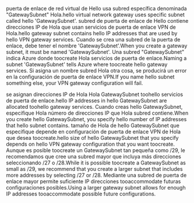 <span data-ttu-id="feb03-101">puerta de enlace de red virtual de Hello usa subred específica denominada "GatewaySubnet" Hola.</span><span class="sxs-lookup"><span data-stu-id="feb03-101">hello virtual network gateway uses specific subnet called hello 'GatewaySubnet'.</span></span> <span data-ttu-id="feb03-102">subred de puerta de enlace de Hello contiene direcciones IP de Hola que usan servicios de puerta de enlace VPN de Hola.</span><span class="sxs-lookup"><span data-stu-id="feb03-102">hello gateway subnet contains hello IP addresses that are used by hello VPN gateway services.</span></span> <span data-ttu-id="feb03-103">Cuando se crea una subred de la puerta de enlace, debe tener el nombre 'GatewaySubnet'.</span><span class="sxs-lookup"><span data-stu-id="feb03-103">When you create a gateway subnet, it must be named 'GatewaySubnet'.</span></span>  <span data-ttu-id="feb03-104">Una subred "GatewaySubnet" indica Azure donde toocreate Hola servicios de puerta de enlace.</span><span class="sxs-lookup"><span data-stu-id="feb03-104">Naming a subnet 'GatewaySubnet' tells Azure where toocreate hello gateway services.</span></span> <span data-ttu-id="feb03-105">Si asigna un nombre subred Hola otra cosa, se producirá un error en la configuración de puerta de enlace VPN.</span><span class="sxs-lookup"><span data-stu-id="feb03-105">If you name hello subnet something else, your VPN gateway configuration will fail.</span></span>

<span data-ttu-id="feb03-106">se asignan direcciones IP de Hola Hola GatewaySubnet toohello servicios de puerta de enlace.</span><span class="sxs-lookup"><span data-stu-id="feb03-106">hello IP addresses in hello GatewaySubnet are allocated toohello gateway services.</span></span> <span data-ttu-id="feb03-107">Cuando creas hello GatewaySubnet, especifique Hola número de direcciones IP que Hola subred contiene.</span><span class="sxs-lookup"><span data-stu-id="feb03-107">When you create hello GatewaySubnet, you specify hello number of IP addresses that hello subnet contains.</span></span> <span data-ttu-id="feb03-108">tamaño de Hola de hello GatewaySubnet que especifique depende en configuración de puerta de enlace VPN de Hola que desea toocreate.</span><span class="sxs-lookup"><span data-stu-id="feb03-108">hello size of hello GatewaySubnet that you specify depends on hello VPN gateway configuration that you want toocreate.</span></span> <span data-ttu-id="feb03-109">Aunque es posible toocreate un GatewaySubnet tan pequeña como /29, le recomendamos que cree una subred mayor que incluya más direcciones seleccionando /27 o /28.</span><span class="sxs-lookup"><span data-stu-id="feb03-109">While it is possible toocreate a GatewaySubnet as small as /29, we recommend that you create a larger subnet that includes more addresses by selecting /27 or /28.</span></span> <span data-ttu-id="feb03-110">Mediante una subred de puerta de enlace mayor permite suficiente IP direcciones tooaccommodate futuras configuraciones posibles.</span><span class="sxs-lookup"><span data-stu-id="feb03-110">Using a larger gateway subnet allows for enough IP addresses tooaccommodate possible future configurations.</span></span>
